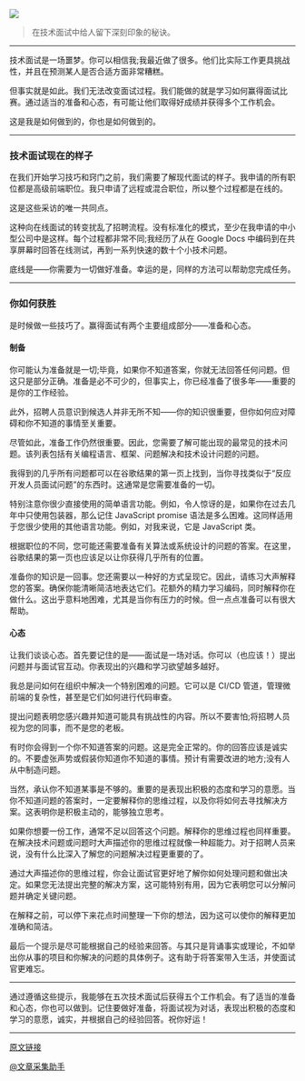 ![](https://a.storyblok.com/f/117250/1536x1024/665336f3cc/article.png)

> 在技术面试中给人留下深刻印象的秘诀。

---

技术面试是一场噩梦。你可以相信我;我最近做了很多。他们比实际工作更具挑战性，并且在预测某人是否合适方面非常糟糕。

但事实就是如此。我们无法改变面试过程。我们能做的就是学习如何赢得面试比赛。通过适当的准备和心态，有可能让他们取得好成绩并获得多个工作机会。

这是我是如何做到的，你也是如何做到的。

---

### 技术面试现在的样子

在我们开始学习技巧和窍门之前，我们需要了解现代面试的样子。我申请的所有职位都是高级前端职位。我只申请了远程或混合职位，所以整个过程都是在线的。

这是这些采访的唯一共同点。

这种向在线面试的转变扰乱了招聘流程。没有标准化的模式，至少在我申请的中小型公司中是这样。每个过程都非常不同;我经历了从在 Google Docs 中编码到在共享屏幕时回答在线测试，再到一系列快速的数十个小技术问题。

底线是——你需要为一切做好准备。幸运的是，同样的方法可以帮助您完成任务。

---

### 你如何获胜

是时候做一些技巧了。赢得面试有两个主要组成部分——准备和心态。

#### 制备

你可能认为准备就是一切;毕竟，如果你不知道答案，你就无法回答任何问题。但这只是部分正确。准备是必不可少的，但事实上，你已经准备了很多年——重要的是你的工作经验。

此外，招聘人员意识到候选人并非无所不知——你的知识很重要，但你如何应对障碍和你不知道的事情至关重要。

尽管如此，准备工作仍然很重要。因此，您需要了解可能出现的最常见的技术问题。该列表包括有关编程语言、框架、问题解决和技术设计问题的问题。

我得到的几乎所有问题都可以在谷歌结果的第一页上找到，当你寻找类似于“反应开发人员面试问题”的东西时。这通常是您需要准备的一切。

特别注意你很少直接使用的简单语言功能。例如，令人惊讶的是，如果你在过去几年中只使用包装器，那么记住 JavaScript promise 语法是多么困难。这同样适用于您很少使用的其他语言功能。例如，对我来说，它是 JavaScript 类。

根据职位的不同，您可能还需要准备有关算法或系统设计的问题的答案。在这里，谷歌结果的第一页也应该足以让你获得几乎所有的位置。

准备你的知识是一回事。您还需要以一种好的方式呈现它。因此，请练习大声解释您的答案。确保你能清晰简洁地表达它们。花额外的精力学习编码，同时解释你在做什么。这出乎意料地困难，尤其是当你有压力的时候。但一点点准备可以有很大帮助。

#### 心态

让我们谈谈心态。首先要记住的是——面试是一场对话。你可以（也应该！）提出问题并与面试官互动。你表现出的兴趣和学习欲望越多越好。

我总是问如何在组织中解决一个特别困难的问题。它可以是 CI/CD 管道，管理微前端的复杂性，甚至是它们如何进行代码审查。

提出问题表明您感兴趣并知道可能具有挑战性的内容。所以不要害怕;将招聘人员视为您的同事，而不是您的老板。

有时你会得到一个你不知道答案的问题。这是完全正常的。你的回答应该是诚实的。不要虚张声势或假装你知道你不知道的事情。预计有需要改进的地方;没有人从中制造问题。

当然，承认你不知道某事是不够的。重要的是表现出积极的态度和学习的意愿。当你不知道问题的答案时，一定要解释你的思维过程，以及你将如何去寻找解决方案。这表明你是积极主动的，能够独立思考。

如果你想要一份工作，通常不足以回答这个问题。解释你的思维过程也同样重要。在解决技术问题或问题时大声描述你的思维过程就像一种超能力。对于招聘人员来说，没有什么比深入了解您的问题解决过程更重要的了。

通过大声描述你的思维过程，你会让面试官更好地了解你如何处理问题和做出决定。如果您无法提出完整的解决方案，这可能特别有用，因为它表明您可以分解问题并确定关键问题。

在解释之前，可以停下来花点时间整理一下你的想法，因为这可以使你的解释更加准确和简洁。

最后一个提示是尽可能根据自己的经验来回答。与其只是背诵事实或理论，不如举出你从事的项目和你解决的问题的具体例子。这有助于将答案带入生活，并使面试官更难忘。

---

通过遵循这些提示，我能够在五次技术面试后获得五个工作机会。有了适当的准备和心态，你也可以做到。记住要做好准备，将面试视为对话，表现出积极的态度和学习的意愿，诚实，并根据自己的经验回答。祝你好运！

---

[原文链接](https://hype4.academy/articles/coding/i-had-5-technical-interviews-and-got-5-job-offers-here-s-how-you-can-do-it-too)

[@文章采集助手](https://etab.store/)
